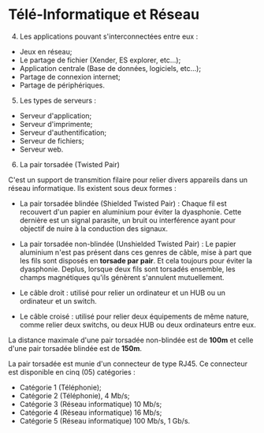 # Télé-Informatique et Réseau
4. Les applications pouvant s'interconnectées entre eux :

- Jeux en réseau;
- Le partage de fichier (Xender, ES explorer, etc...);
- Application centrale (Base de données, logiciels, etc...);
- Partage de connexion internet;
- Partage de périphériques.

5. Les types de serveurs : 

- Serveur d'application;
- Serveur d'imprimente;
- Serveur d'authentification;
- Serveur de fichiers;
- Serveur web.

6. La pair torsadée (Twisted Pair)

C'est un support de transmition filaire pour relier divers appareils
dans un réseau informatique. Ils existent sous deux formes :

- La pair torsadée blindée (Shielded Twisted Pair) : Chaque fil est recouvert
d'un papier en aluminium pour éviter la dyasphonie. Cette dernière
est un signal parasite, un bruit ou interférence ayant pour objectif de nuire
à la conduction des signaux.

- La pair torsadée non-blindée (Unshielded Twisted Pair) : Le papier
aluminium n'est pas présent dans ces genres de câble, mise à part que les fils
sont disposés en **torsade par pair**. Et cela toujours pour éviter
la dyasphonie. Deplus, lorsque deux fils sont torsadés ensemble,
les champs magnétiques qu'ils génèrent s'annulent mutuellement.

- Le câble droit : utilisé pour relier un ordinateur et un HUB ou un ordinateur
et un switch.

- Le câble croisé : utilisé pour relier deux équipements de même nature, comme
relier deux switchs, ou deux HUB ou deux ordinateurs entre eux.

La distance maximale d'une pair torsadée non-blindée est de **100m** et celle
d'une pair torsadée blindée est de **150m**.

La pair torsadée est munie d'un connecteur de type RJ45. Ce connecteur
est disponible en cinq (05) catégories :

- Catégorie 1 (Téléphonie);
- Catégorie 2 (Téléphonie), $4$ Mb/s;
- Catégorie 3 (Réseau informatique) $10$ Mb/s;
- Catégorie 4 (Réseau informatique) $16$ Mb/s;
- Catégorie 5 (Réseau informatique) $100$ Mb/s, $1$ Gb/s.







